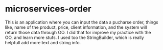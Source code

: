 # microservices-order
This is an application where you can input the data a pucharse order, things like, name of the product, price, client information, and the system will return those data through OO.
I did that for improve my practice with the OO, and learn more stufs.
I used too the StringBuilder, which is really helpfull add more text and string info.
